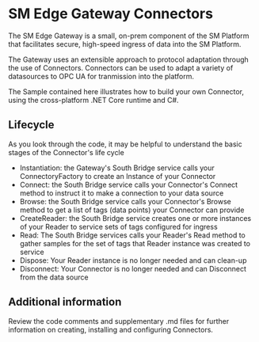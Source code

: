 # SM Edge Gateway Connectors
The SM Edge Gateway is a small, on-prem component of the SM Platform that facilitates secure, high-speed ingress of data into the SM Platform.

The Gateway uses an extensible approach to protocol adaptation through the use of Connectors. Connectors can be used to adapt a variety of datasources to OPC UA for tranmission into the platform.

The Sample contained here illustrates how to build your own Connector, using the cross-platform .NET Core runtime and C#. 

## Lifecycle
As you look through the code, it may be helpful to understand the basic stages of the Connector's life cycle
- Instantiation: the Gateway's South Bridge service calls your ConnectoryFactory to create an Instance of your Connector
- Connect: the South Bridge service calls your Connector's Connect method to instruct it to make a connection to your data source
- Browse: the South Bridge service calls your Connector's Browse method to get a list of tags (data points) your Connector can provide
- CreateReader: the South Bridge service creates one or more instances of your Reader to service sets of tags configured for ingress
- Read: The South Bridge services calls your Reader's Read method to gather samples for the set of tags that Reader instance was created to service
- Dispose: Your Reader instance is no longer needed and can clean-up
- Disconnect: Your Connector is no longer needed and can Disconnect from the data source

## Additional information
Review the code comments and supplementary .md files for further information on creating, installing and configuring Connectors.
